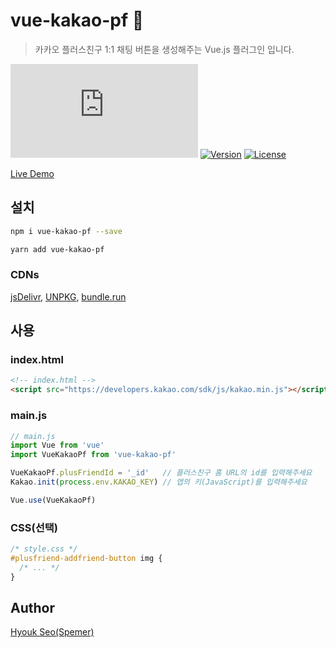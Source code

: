 # vue-kakao-pf 👋

> 카카오 플러스친구 1:1 채팅 버튼을 생성해주는 Vue.js 플러그인 입니다.

[![Gzipsize](https://img.badgesize.io/spemer/vue-kakao-pf/master/src/vue-kakao-pf.js?compression=gzip)](https://www.npmjs.com/package/vue-kakao-pf)
[![Version](https://img.shields.io/npm/v/vue-kakao-pf.svg)](https://www.npmjs.com/package/vue-kakao-pf)
[![License](https://img.shields.io/npm/l/vue-kakao-pf.svg)](https://github.com/spemer/vue-kakao-pf)

[Live Demo](https://spemer.github.io/vue-kakao-pf/)

## 설치

``` bash
npm i vue-kakao-pf --save
```

``` bash
yarn add vue-kakao-pf
```

### CDNs

[jsDelivr](https://cdn.jsdelivr.net/npm/vue-kakao-pf/),
[UNPKG](https://unpkg.com/vue-kakao-pf/),
[bundle.run](https://bundle.run/vue-kakao-pf)

## 사용

### index.html

``` html
<!-- index.html -->
<script src="https://developers.kakao.com/sdk/js/kakao.min.js"></script>
```

### main.js

``` javascript
// main.js
import Vue from 'vue'
import VueKakaoPf from 'vue-kakao-pf'

VueKakaoPf.plusFriendId = '_id'   // 플러스친구 홈 URL의 id를 입력해주세요
Kakao.init(process.env.KAKAO_KEY) // 앱의 키(JavaScript)를 입력해주세요

Vue.use(VueKakaoPf)
```

### CSS(선택)

``` css
/* style.css */
#plusfriend-addfriend-button img {
  /* ... */
}
```

## Author

[Hyouk Seo(Spemer)](https://github.com/spemer)
